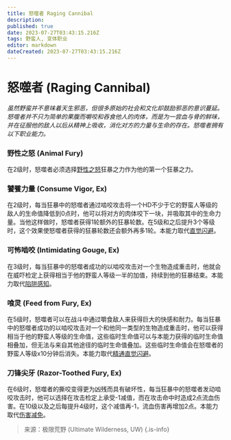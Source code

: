 ```yaml
---
title: 怒噬者 Raging Cannibal
description: 
published: true
date: 2023-07-27T03:43:15.216Z
tags: 野蛮人, 变体职业
editor: markdown
dateCreated: 2023-07-27T03:43:15.216Z
---
```


# 怒噬者 (Raging Cannibal)
*虽然野蛮并不意味着天生邪恶，但很多原始的社会和文化却鼓励邪恶的意识蔓延。怒噬者并不只为简单的果腹而嚼咬和吞食他人的肉体，而是为一尝血与骨的鲜味，并在征服他的敌人以后从精神上吸收，消化对方的力量与生命的存在。怒噬者拥有以下职业能力。*

### 野性之怒 (Animal Fury)
在2级时，怒噬者必须选择[野性之怒](/狂暴之力/野性之怒)狂暴之力作为他的第一个狂暴之力。

### 饕餮力量 (Consume Vigor, Ex)
在2级时，每当狂暴中的怒噬者通过啮咬攻击将一个HD不少于它的野蛮人等级的敌人的生命值降低到0点时，他可以将对方的肉体咬下一块，并吸取其中的生命力量。当他这样做时，怒噬者获得1轮额外的狂暴轮数。在5级和之后提升3个等级时，这个效果使怒噬者获得的狂暴轮数还会额外再多1轮。本能力取代[直觉闪避](/野蛮人#直觉闪避-uncanny-dodge-ex)。

### 可怖啮咬 (Intimidating Gouge, Ex)
在3级时，每当狂暴中的怒噬者成功的以啮咬攻击对一个生物造成重击时，他就会在威吓检定上获得相当于他的野蛮人等级一半的加值，持续到他的狂暴结束。本能力取代[陷阱感知](/野蛮人#陷阱感知-trap-sense-ex)。

### 喰灵 (Feed from Fury, Ex)
在5级时，怒噬者可以在战斗中通过嚼食敌人来获得巨大的快感和耐力。每当狂暴中的怒噬者成功的以啮咬攻击对一个和他同一类型的生物造成重击时，他可以获得相当于他的野蛮人等级的生命值，这些临时生命值可以与本能力获得的临时生命值相叠加，但无法与来自其他途径的临时生命值叠加。这些临时生命值会在怒噬者的野蛮人等级x10分钟后消失。本能力取代[精通直觉闪避](/野蛮人#精通直觉闪避-improved-uncanny-dodge-ex)。

### 刀锋尖牙 (Razor-Toothed Fury, Ex)
在6级时，怒噬者的撕咬变得更为凶残而具有破坏性，每当狂暴中的怒噬者发动啮咬攻击时，他可以选择在攻击检定上承受-1减值，而在攻击命中时造成2点流血伤害。在10级以及之后每提升4级时，这个减值再-1，流血伤害再增加2点。本能力取代[伤害减免](/野蛮人#伤害减免-damage-reduction-ex)。

> 来源：极限荒野 (Ultimate Wilderness, UW)
{.is-info}
